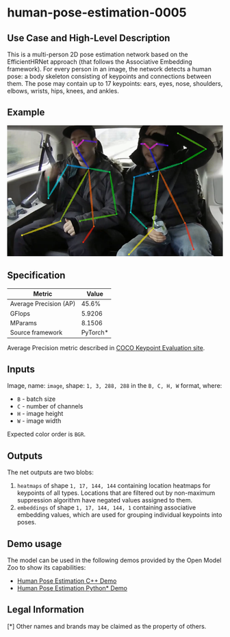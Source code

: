 # human-pose-estimation-0005

## Use Case and High-Level Description

This is a multi-person 2D pose estimation network based on the EfficientHRNet approach (that follows the Associative Embedding framework).
For every person in an image, the network detects a human pose: a body skeleton consisting of keypoints and connections between them.
The pose may contain up to 17 keypoints: ears, eyes, nose, shoulders, elbows, wrists, hips, knees, and ankles.

## Example

![](./assets/human-pose-estimation-0005.png)

## Specification

| Metric                          | Value                                     |
|---------------------------------|-------------------------------------------|
| Average Precision (AP)          | 45.6%                                     |
| GFlops                          | 5.9206                                    |
| MParams                         | 8.1506                                    |
| Source framework                | PyTorch\*                                 |

Average Precision metric described in [COCO Keypoint Evaluation site](https://cocodataset.org/#keypoints-eval).

## Inputs

Image, name: `image`, shape: `1, 3, 288, 288` in the `B, C, H, W` format, where:

- `B` - batch size
- `C` - number of channels
- `H` - image height
- `W` - image width

Expected color order is `BGR`.

## Outputs

The net outputs are two blobs:

1. `heatmaps` of shape `1, 17, 144, 144` containing location heatmaps for keypoints of all types. Locations that are filtered out by non-maximum suppression algorithm have negated values assigned to them.
2. `embeddings` of shape `1, 17, 144, 144, 1` containing associative embedding values, which are used for grouping individual keypoints into poses.

## Demo usage

The model can be used in the following demos provided by the Open Model Zoo to show its capabilities:

* [Human Pose Estimation C++ Demo](../../../demos/human_pose_estimation_demo/cpp/README.md)
* [Human Pose Estimation Python\* Demo](../../../demos/human_pose_estimation_demo/python/README.md)

## Legal Information
[*] Other names and brands may be claimed as the property of others.
